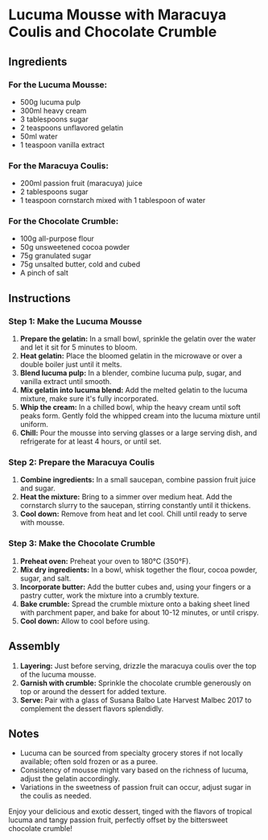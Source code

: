 # Lucuma Mousse with Maracuya Coulis and Chocolate Crumble

## Ingredients

### For the Lucuma Mousse:
- 500g lucuma pulp
- 300ml heavy cream
- 3 tablespoons sugar
- 2 teaspoons unflavored gelatin
- 50ml water
- 1 teaspoon vanilla extract

### For the Maracuya Coulis:
- 200ml passion fruit (maracuya) juice
- 2 tablespoons sugar
- 1 teaspoon cornstarch mixed with 1 tablespoon of water

### For the Chocolate Crumble:
- 100g all-purpose flour
- 50g unsweetened cocoa powder
- 75g granulated sugar
- 75g unsalted butter, cold and cubed
- A pinch of salt

## Instructions

### Step 1: Make the Lucuma Mousse
1. **Prepare the gelatin:** In a small bowl, sprinkle the gelatin over the water and let it sit for 5 minutes to bloom.
2. **Heat gelatin:** Place the bloomed gelatin in the microwave or over a double boiler just until it melts.
3. **Blend lucuma pulp:** In a blender, combine lucuma pulp, sugar, and vanilla extract until smooth.
4. **Mix gelatin into lucuma blend:** Add the melted gelatin to the lucuma mixture, make sure it's fully incorporated.
5. **Whip the cream:** In a chilled bowl, whip the heavy cream until soft peaks form. Gently fold the whipped cream into the lucuma mixture until uniform.
6. **Chill:** Pour the mousse into serving glasses or a large serving dish, and refrigerate for at least 4 hours, or until set.

### Step 2: Prepare the Maracuya Coulis
1. **Combine ingredients:** In a small saucepan, combine passion fruit juice and sugar.
2. **Heat the mixture:** Bring to a simmer over medium heat. Add the cornstarch slurry to the saucepan, stirring constantly until it thickens.
3. **Cool down:** Remove from heat and let cool. Chill until ready to serve with mousse.

### Step 3: Make the Chocolate Crumble
1. **Preheat oven:** Preheat your oven to 180°C (350°F).
2. **Mix dry ingredients:** In a bowl, whisk together the flour, cocoa powder, sugar, and salt.
3. **Incorporate butter:** Add the butter cubes and, using your fingers or a pastry cutter, work the mixture into a crumbly texture.
4. **Bake crumble:** Spread the crumble mixture onto a baking sheet lined with parchment paper, and bake for about 10-12 minutes, or until crispy.
5. **Cool down:** Allow to cool before using.

## Assembly
1. **Layering:** Just before serving, drizzle the maracuya coulis over the top of the lucuma mousse.
2. **Garnish with crumble:** Sprinkle the chocolate crumble generously on top or around the dessert for added texture.
3. **Serve:** Pair with a glass of Susana Balbo Late Harvest Malbec 2017 to complement the dessert flavors splendidly.

## Notes
- Lucuma can be sourced from specialty grocery stores if not locally available; often sold frozen or as a puree.
- Consistency of mousse might vary based on the richness of lucuma, adjust the gelatin accordingly.
- Variations in the sweetness of passion fruit can occur, adjust sugar in the coulis as needed.

Enjoy your delicious and exotic dessert, tinged with the flavors of tropical lucuma and tangy passion fruit, perfectly offset by the bittersweet chocolate crumble!